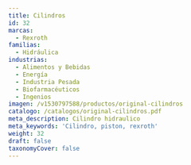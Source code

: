 ```yaml
---
title: Cilindros
id: 32
marcas:
  - Rexroth
familias:
  - Hidráulica
industrias:
  - Alimentos y Bebidas
  - Energía
  - Industria Pesada
  - Biofarmacéuticos
  - Ingenios
imagen: /v1530797588/productos/original-cilindros
catalogo: /catalogos/original-cilindros.pdf
meta_description: Cilindro hidraulico
meta_keywords: 'Cilindro, piston, rexroth'
weight: 32
draft: false
taxonomyCover: false
---
```




